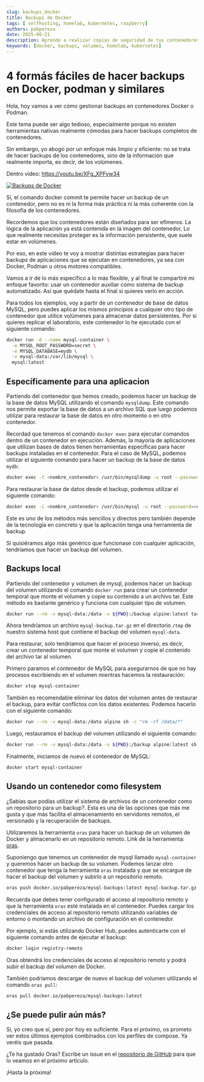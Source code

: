 ```yaml
---
slug: backups_docker
title: Backups de Docker 
tags: [ selfhosting, homelab, kubernetes, raspberry]
authors: pabpereza
date: 2025-06-21
description: Aprende a realizar copias de seguridad de tus contenedores Docker y Kubernetes, asegurando la protección de tus datos y configuraciones.
keywords: [docker, backups, volumes, homelab, kubernetes]
---
```


# 4 formás fáciles de hacer backups en Docker, podman y similares 
Hola, hoy vamos a ver cómo gestionar backups en contenedores Docker o Podman.

Este tema puede ser algo tedioso, especialmente porque no existen herramientas nativas realmente cómodas para hacer backups completos de contenedores.

Sin embargo, yo abogo por un enfoque más limpio y eficiente: no se trata de hacer backups de los contenedores, sino de la información que realmente importa, es decir, de los volúmenes.

Dentro vídeo: https://youtu.be/XFg_XPFyw34

[![Backups de Docker](https://img.youtube.com/vi/XFg_XPFyw34/maxresdefault.jpg)](https://youtu.be/XFg_XPFyw34)

Sí, el comando docker commit te permite hacer un backup de un contenedor, pero no es ni la forma más práctica ni la más coherente con la filosofía de los contenedores.

Recordemos que los contenedores están diseñados para ser efímeros. La lógica de la aplicación ya está contenida en la imagen del contenedor. Lo que realmente necesitas proteger es la información persistente, que suele estar en volúmenes.

Por eso, en este vídeo te voy a mostrar distintas estrategias para hacer backups de aplicaciones que se ejecutan en contenedores, ya sea con Docker, Podman u otros motores compatibles.

Vamos a ir de lo más específico a lo más flexible, y al final te compartiré mi enfoque favorito: usar un contenedor auxiliar como sistema de backup automatizado. Así que quédate hasta el final si quieres verlo en acción.


Para todos los ejemplos, voy a partir de un contenedor de base de datos MySQL, pero puedes aplicar los mismos principios a cualquier otro tipo de contenedor que utilice volúmenes para almacenar datos persistentes. Por si quieres replicar el laboratorio, este contenedor lo he ejecutado con el siguiente comando:
```bash
docker run -d --name mysql-container \
  -e MYSQL_ROOT_PASSWORD=secret \
  -e MYSQL_DATABASE=mydb \
  -v mysql-data:/var/lib/mysql \
  mysql:latest
```

## Específicamente para una aplicacion
Partiendo del contenedor que hemos creado, podemos hacer un backup de la base de datos MySQL utilizando el comando `mysqldump`. Este comando nos permite exportar la base de datos a un archivo SQL que luego podemos utilizar para restaurar la base de datos en otro momento o en otro contenedor. 

Recordad que tenemos el comando `docker exec` para ejecutar comandos dentro de un contenedor en ejecución. Además, la mayoría de aplicaciones que utilizan bases de datos tienen herramientas específicas para hacer backups instaladas en el contenedor. Para el caso de MySQL, podemos utilizar el siguiente comando para hacer un backup de la base de datos `mydb`:
```bash
docker exec -t <nombre_contenedor> /usr/bin/mysqldump -u root --password=<contraseña> <nombre_base_datos> > backup.sql
```
Para restaurar la base de datos desde el backup, podemos utilizar el siguiente comando:
```bash
docker exec -i <nombre_contenedor> /usr/bin/mysql -u root --password=<contraseña> <nombre_base_datos> < backup.sql
```

Este es uno de los métodos más sencillos y directos pero también depende de la tecnología en concreto y que la aplicación tenga una herramienta de backup.

Si quisiéramos algo más genérico que funcionase con cualquier aplicación, tendríamos que hacer un backup del volumen.


## Backups local
Partiendo del contenedor y volumen de mysql, podemos hacer un backup del volumen utilizando el comando `docker run` para crear un contenedor temporal que monte el volumen y copie su contenido a un archivo tar. Este método es bastante genérico y funciona con cualquier tipo de volumen.

```bash
docker run --rm -v mysql-data:/data -v ${PWD}:/backup alpine:latest tar czf /backup/mysql-backup.tar.gz -C /data .
```

Ahora tendríamos un archivo `mysql-backup.tar.gz` en el directorio `/tmp` de nuestro sistema host que contiene el backup del volumen `mysql-data`.

Para restaurar, solo tendríamos que hacer el proceso inverso, es decir, crear un contenedor temporal que monte el volumen y copie el contenido del archivo tar al volumen. 

Primero paramos el contenedor de MySQL para asegurarnos de que no hay procesos escribiendo en el volumen mientras hacemos la restauración:
```bash
docker stop mysql-container
```

También es recomendable eliminar los datos del volumen antes de restaurar el backup, para evitar conflictos con los datos existentes. Podemos hacerlo con el siguiente comando:
```bash
docker run --rm -v mysql-data:/data alpine sh -c "rm -rf /data/*"
```

Luego, restauramos el backup del volumen utilizando el siguiente comando:
```bash
docker run --rm -v mysql-data:/data -v ${PWD}:/backup alpine:latest sh -c "cd /data && tar xzf /backup/mysql-backup.tar.gz"
```

Finalmente, iniciamos de nuevo el contenedor de MySQL:
```bash
docker start mysql-container
```


## Usando un contenedor como filesystem 
¿Sabías que podías utilizar el sistema de archivos de un contenedor como un repositorio para un backup?. Esta es una de las opciones que más me gusta y que más facilita el almacenamiento en servidores remotos, el versionado y la recuperación de backups.

Utilizaremos la herramienta `oras` para hacer un backup de un volumen de Docker y almacenarlo en un repositorio remoto. Link de la herramienta: [oras](https://oras.land/). 

Suponiengo que tenemos un contenedor de mysql llamado `mysql-container` y queremos hacer un backup de su volumen. Podemos lanzar otro contenedor que tenga la herramienta `oras` instalada y que se encargue de hacer el backup del volumen y subirlo a un repositorio remoto.
```bash
oras push docker.io/pabpereza/mysql-backups:latest mysql-backup.tar.gz
```

Recuerda que debes tener configurado el acceso al repositorio remoto y que la herramienta `oras` esté instalada en el contenedor. Puedes cargar los credenciales de acceso al repositorio remoto utilizando variables de entorno o montando un archivo de configuración en el contenedor.

Por ejemplo, si estás utilizando Docker Hub, puedes autenticarte con el siguiente comando antes de ejecutar el backup:
```bash
docker login registry-remoto
``` 

Oras obtendrá los credenciales de acceso al repositorio remoto y podrá subir el backup del volumen de Docker.


También podríamos descargar de nuevo el backup del volumen utilizando el comando `oras pull`:
```bash
oras pull docker.io/pabpereza/mysql-backups:latest
```

## ¿Se puede pulir aún más?
Si, yo creo que sí, pero por hoy es suficiente. Para el próximo, os prometo ver estos últimos ejemplos combinados con los perfiles de compose. Ya veréis que pasada.

¿Te ha gustado Oras? Escribe un issue en el [repositorio de GitHub](https://github.com/pabpereza/pabpereza/issues) para que lo veamos en el próximo artículo.

¡Hasta la próxima!




